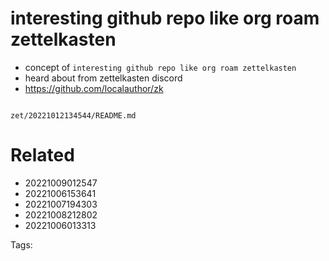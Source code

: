 # interesting github repo like org roam zettelkasten

- concept of `interesting github repo like org roam zettelkasten`
- heard about from zettelkasten discord
- https://github.com/localauthor/zk

```
```

` zet/20221012134544/README.md `

# Related

- 20221009012547
- 20221006153641
- 20221007194303
- 20221008212802
- 20221006013313

Tags:

    
